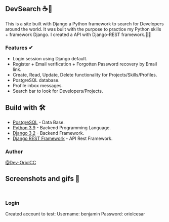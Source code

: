 
## DevSearch ☕🙂

This is a site built with Django a Python framework to search for Developers around the world. It was built with the purpose to practice my Python skills + framework Django.
I created a API with Django-REST framework.🙂😀

### Features ✔
* Login session using Django default.
* Register + Email verification + Forgotten Password recovery by Email link.
* Create, Read, Update, Delete functionality for Projects/Skills/Profiles.
* PostgreSQL database.
* Profile inbox messages.
* Search bar to look for Developers/Projects.

## Build with 🛠️
* [PostgreSQL](https://www.postgresql.org/) - Data Base.
* [Python 3.9](https://www.python.org/) - Backend Programming Language.
* [Django 3.2](https://www.djangoproject.com/) - Backend Framework.
* [Django REST Framework](https://www.django-rest-framework.org/) - API Rest Framework.


### Author 
[@Dev-OriolCC](https://github.com/Dev-OriolCC)

## Screenshots and gifs 📸
![]()


![]()


### Login
Created account to test:
Username: benjamin
Password: oriolcesar
